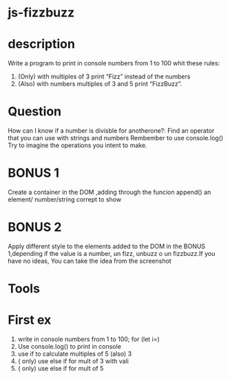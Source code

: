 # js-fizzbuzz

# description

Write a program to print in console numbers from 1 to 100 whit these rules:

1.  (Only) with multiples of 3 print “Fizz” instead of the numbers
2.  (Also) with numbers multiples of 3 and 5 print “FizzBuzz”.

# Question

How can I know if a number is divisble for anotherone?:
Find an operator that you can use with strings and numbers
Rembember to use console.log()
Try to imagine the operations you intent to make.

# BONUS 1

Create a container in the DOM ,adding through the funcion append() an element/ number/string corrept to show

# BONUS 2

Apply different style to the elements added to the DOM in the BONUS 1,depending if the value is a number, un fizz, unbuzz o un fizzbuzz.If you have no ideas, You can take the idea from the screenshot

# Tools

# First ex

1. write in console numbers from 1 to 100; for (let i=)
2. Use console.log() to print in console
3. use if to calculate multiples of 5 (also) 3
4. ( only) use else if for mult of 3 with vali
5. ( only) use else if for mult of 5
